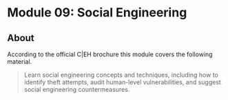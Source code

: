 # Module 09: Social Engineering

## About

According to the official C|EH brochure this module covers the following material.

> Learn social engineering concepts and techniques, including how to
identify theft attempts, audit human-level vulnerabilities, and suggest
social engineering countermeasures.
